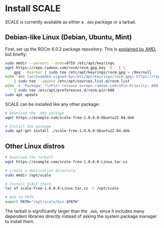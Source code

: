 # Install SCALE

SCALE is currently available as either a `.deb` package or a tarball.

## Debian-like Linux (Debian, Ubuntu, Mint)

First, set up the ROCm 6.0.2 package repository. This is
[explained by AMD](https://rocm.docs.amd.com/projects/install-on-linux/en/latest/how-to/native-install/ubuntu.html), but
briefly:

```bash
sudo mkdir --parents --mode=0755 /etc/apt/keyrings
wget https://repo.radeon.com/rocm/rocm.gpg.key -O - | \
    gpg --dearmor | sudo tee /etc/apt/keyrings/rocm.gpg > /dev/null
echo "deb [arch=amd64 signed-by=/etc/apt/keyrings/rocm.gpg] https://repo.radeon.com/rocm/apt/6.0.2 jammy main" \
    | sudo tee --append /etc/apt/sources.list.d/rocm.list
echo -e 'Package: *\nPin: release o=repo.radeon.com\nPin-Priority: 600' \
    | sudo tee /etc/apt/preferences.d/rocm-pin-600
sudo apt update
```

SCALE can be installed like any other package:

```bash
# Download the .deb package
wget https://example.com/scale-free-1.0.0.0-Ubuntu22.04.deb

# Install the package
sudo apt-get install ./scale-free-1.0.0.0-Ubuntu22.04.deb
```

## Other Linux distros

```bash
# Download the tarball
wget https://example.com/scale-free-1.0.0.0-Linux.tar.xz

# Create a destination directory.
sudo mkdir /opt/scale

# Install SCALE there.
tar xf scale-free-1.0.0.0-Linux.tar.xz -C /opt/scale

# Add to PATH
export PATH="/opt/scale/bin:$PATH"
```

The tarball is significantly larger than the `.deb`, since it includes many dependent libraries directly instead of asking the system package manager to install them.
